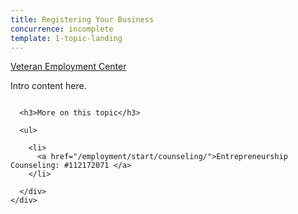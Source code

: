 ```yaml
---
title: Registering Your Business
concurrence: incomplete
template: 1-topic-landing
---
```


<div class="main" role="main" markdown="0">

<div class="action-bar">
  <div class="row">
    <div class="small-12 columns">
      <a class="usa-button-primary" href="/veteran-employment-center/">Veteran Employment Center</a>
    </div>
  </div>
</div>

<div class="section one" markdown="0">
<div class="primary" markdown="0">
<div class="row" markdown="0">
<div class="small-12 columns" markdown="1">

Intro content here.

</div>
</div>
</div>


<div class="section two">
  <div class="row">
    <div class="small-12 columns">

      <h3>More on this topic</h3>

      <ul>

        <li>
          <a href="/employment/start/counseling/">Entrepreneurship Counseling: #112172071 </a>
        </li>  

      </div>
    </div>  
  </div>






</div>
